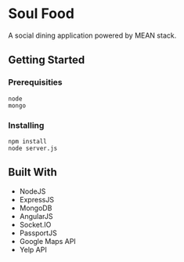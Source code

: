 # Soul Food

A social dining application powered by MEAN stack.

## Getting Started

### Prerequisities

```
node
mongo
```

### Installing

```
npm install
node server.js
```
## Built With

* NodeJS
* ExpressJS
* MongoDB
* AngularJS
* Socket.IO
* PassportJS
* Google Maps API
* Yelp API

